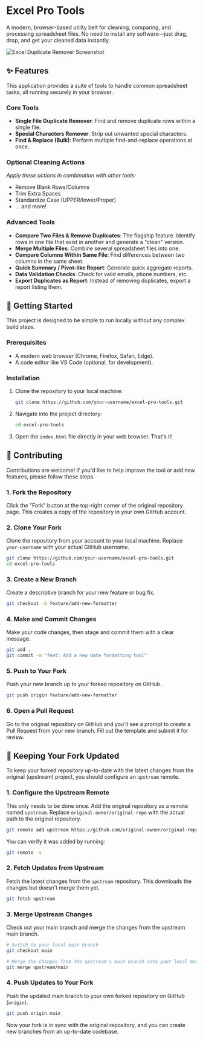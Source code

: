 # Excel Pro Tools

A modern, browser-based utility belt for cleaning, comparing, and processing spreadsheet files. No need to install any software—just drag, drop, and get your cleaned data instantly.

![Excel Duplicate Remover Screenshot](https://storage.googleapis.com/proud-booth-3333/excel-duplicate-remover-screenshot.png)

## ✨ Features

This application provides a suite of tools to handle common spreadsheet tasks, all running securely in your browser.

### Core Tools
-   **Single File Duplicate Remover**: Find and remove duplicate rows within a single file.
-   **Special Characters Remover**: Strip out unwanted special characters.
-   **Find & Replace (Bulk)**: Perform multiple find-and-replace operations at once.

### Optional Cleaning Actions
_Apply these actions in combination with other tools:_
-   Remove Blank Rows/Columns
-   Trim Extra Spaces
-   Standardize Case (UPPER/lower/Proper)
-   ... and more!

### Advanced Tools
-   **Compare Two Files & Remove Duplicates**: The flagship feature. Identify rows in one file that exist in another and generate a "clean" version.
-   **Merge Multiple Files**: Combine several spreadsheet files into one.
-   **Compare Columns Within Same File**: Find differences between two columns in the same sheet.
-   **Quick Summary / Pivot-like Report**: Generate quick aggregate reports.
-   **Data Validation Checks**: Check for valid emails, phone numbers, etc.
-   **Export Duplicates as Report**: Instead of removing duplicates, export a report listing them.


## 🚀 Getting Started

This project is designed to be simple to run locally without any complex build steps.

### Prerequisites
-   A modern web browser (Chrome, Firefox, Safari, Edge).
-   A code editor like VS Code (optional, for development).

### Installation
1.  Clone the repository to your local machine:
    ```bash
    git clone https://github.com/your-username/excel-pro-tools.git
    ```
2.  Navigate into the project directory:
    ```bash
    cd excel-pro-tools
    ```
3.  Open the `index.html` file directly in your web browser. That's it!


## 🤝 Contributing

Contributions are welcome! If you'd like to help improve the tool or add new features, please follow these steps.

### 1. Fork the Repository
Click the "Fork" button at the top-right corner of the original repository page. This creates a copy of the repository in your own GitHub account.

### 2. Clone Your Fork
Clone the repository from your account to your local machine. Replace `your-username` with your actual GitHub username.
```bash
git clone https://github.com/your-username/excel-pro-tools.git
cd excel-pro-tools
```

### 3. Create a New Branch
Create a descriptive branch for your new feature or bug fix.
```bash
git checkout -b feature/add-new-formatter
```

### 4. Make and Commit Changes
Make your code changes, then stage and commit them with a clear message.
```bash
git add .
git commit -m "feat: Add a new date formatting tool"
```

### 5. Push to Your Fork
Push your new branch up to your forked repository on GitHub.
```bash
git push origin feature/add-new-formatter
```

### 6. Open a Pull Request
Go to the original repository on GitHub and you'll see a prompt to create a Pull Request from your new branch. Fill out the template and submit it for review.


## 🔄 Keeping Your Fork Updated

To keep your forked repository up-to-date with the latest changes from the original (upstream) project, you should configure an `upstream` remote.

### 1. Configure the Upstream Remote
This only needs to be done once. Add the original repository as a remote named `upstream`. Replace `original-owner/original-repo` with the actual path to the original repository.
```bash
git remote add upstream https://github.com/original-owner/original-repo.git
```
You can verify it was added by running:
```bash
git remote -v
```

### 2. Fetch Updates from Upstream
Fetch the latest changes from the `upstream` repository. This downloads the changes but doesn't merge them yet.
```bash
git fetch upstream
```

### 3. Merge Upstream Changes
Check out your main branch and merge the changes from the upstream main branch.
```bash
# Switch to your local main branch
git checkout main

# Merge the changes from the upstream's main branch into your local main branch
git merge upstream/main
```

### 4. Push Updates to Your Fork
Push the updated main branch to your own forked repository on GitHub (`origin`).
```bash
git push origin main
```
Now your fork is in sync with the original repository, and you can create new branches from an up-to-date codebase.
